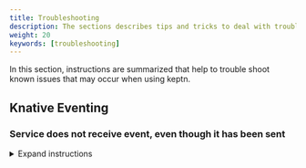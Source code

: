 ```yaml
---
title: Troubleshooting
description: The sections describes tips and tricks to deal with troubles that may occur when using keptn. 
weight: 20
keywords: [troubleshooting]
---
```


In this section, instructions are summarized that help to trouble shoot known issues that may occur when using keptn.

## Knative Eventing

### Service does not receive event, even though it has been sent
<details><summary>Expand instructions</summary>
<p>

**Investigation:**
1. Check the logs of the *event-broker* using the [keptn's log](../keptnslog/) and looking for the current *keptnContext*, e.g., `keptnContext: 6177178624927956405`
1. The event-broker was not able to send an event to a channel, if the log shows:
    ```
    {"keptnContext":"6177178624927956405","message":"Error while sending request: Error: Request failed with status code 500","keptnService":"eventbroker","logLevel":"ERROR"}
    ```

**Reason:** Internal knative problem, seen with knative 0.4

**Solution:** 
1. Re-apply the channel, which should have received the event, e.g., the *problem* channel. The manifest is provided by the event-broker: 
    ```
    kubectl apply -f ./keptn/core/eventbroker/config/problem-channel.yaml
    ```

1. Re-apply the services that have a subscription to this channel, e.g., for the *problem* channel it is the *servicenow-service*: 
    ```
    kubectl apply -f keptn/install/scripts/keptn-services/servicenow-service/config/servicenow-service.yaml
    ```

1. (optional) Delete all pods in the *knative-eventing* namespace:
    ```
    kubectl delete pods --all -n knative-eventing
    ```

</p>
</details>
